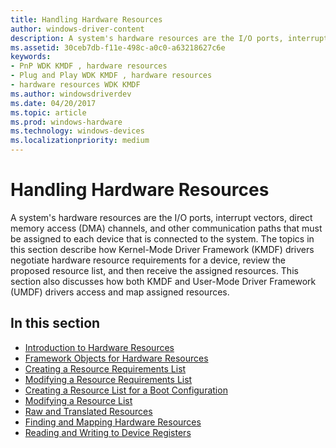 ```yaml
---
title: Handling Hardware Resources
author: windows-driver-content
description: A system's hardware resources are the I/O ports, interrupt vectors, direct memory access (DMA) channels, and other communication paths that must be assigned to each device that is connected to the system.
ms.assetid: 30ceb7db-f11e-498c-a0c0-a63218627c6e
keywords:
- PnP WDK KMDF , hardware resources
- Plug and Play WDK KMDF , hardware resources
- hardware resources WDK KMDF
ms.author: windowsdriverdev
ms.date: 04/20/2017
ms.topic: article
ms.prod: windows-hardware
ms.technology: windows-devices
ms.localizationpriority: medium
---
```


# Handling Hardware Resources


A system's hardware resources are the I/O ports, interrupt vectors, direct memory access (DMA) channels, and other communication paths that must be assigned to each device that is connected to the system. The topics in this section describe how Kernel-Mode Driver Framework (KMDF) drivers negotiate hardware resource requirements for a device, review the proposed resource list, and then receive the assigned resources. This section also discusses how both KMDF and User-Mode Driver Framework (UMDF) drivers access and map assigned resources.




## In this section


-   [Introduction to Hardware Resources](introduction-to-hardware-resources.md)
-   [Framework Objects for Hardware Resources](framework-objects-for-hardware-resources.md)
-   [Creating a Resource Requirements List](creating-a-resource-requirements-list.md)
-   [Modifying a Resource Requirements List](modifying-a-resource-requirements-list.md)
-   [Creating a Resource List for a Boot Configuration](creating-a-resource-list-for-a-boot-configuration.md)
-   [Modifying a Resource List](modifying-a-resource-list.md)
-   [Raw and Translated Resources](raw-and-translated-resources.md)
-   [Finding and Mapping Hardware Resources](finding-and-mapping-hardware-resources.md)
-   [Reading and Writing to Device Registers](reading-and-writing-to-device-registers.md)

 

 





